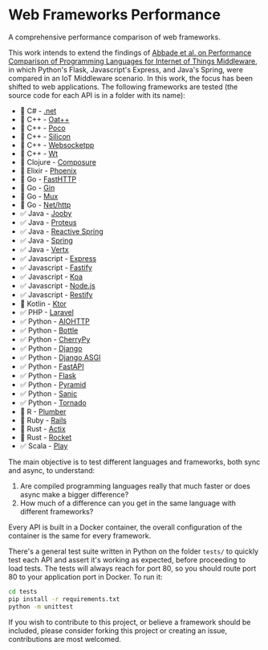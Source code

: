# Web Frameworks Performance

A comprehensive performance comparison of web frameworks.

This work intends to extend the findings of [Abbade et al. on Performance Comparison of Programming Languages for Internet of Things Middleware](https://onlinelibrary.wiley.com/doi/abs/10.1002/ett.3891), in which Python's Flask, Javascript's Express, and Java's Spring, were compared in an IoT Middleware scenario. In this work, the focus has been shifted to web applications. The following frameworks are tested (the source code for each API is in a folder with its name):

+ :black_square_button: C# - [.net](https://docs.microsoft.com/en-us/dotnet/)
+ :black_square_button: C++ - [Oat++](https://github.com/oatpp/oatpp)
+ :black_square_button: C++ - [Poco](https://pocoproject.org/)
+ :black_square_button: C++ - [Silicon](https://github.com/matt-42/silicon)
+ :black_square_button: C++ - [Websocketpp](https://github.com/zaphoyd/websocketpp)
+ :black_square_button: C++ - [Wt](https://www.webtoolkit.eu/wt/)
+ :black_square_button: Clojure - [Composure](https://github.com/metosin/compojure-api)
+ :black_square_button: Elixir - [Phoenix](https://www.phoenixframework.org/)
+ :black_square_button: Go - [FastHTTP](https://github.com/valyala/fasthttp)
+ :black_square_button: Go - [Gin](https://github.com/gin-gonic/gin)
+ :black_square_button: Go - [Mux](https://github.com/gorilla/mux)
+ :black_square_button: Go - [Net/http](https://golang.org/pkg/net/http/)
+ :white_check_mark: Java - [Jooby](https://github.com/jooby-project/jooby)
+ :white_check_mark: Java - [Proteus](https://github.com/noboomu/proteus)
+ :white_check_mark: Java - [Reactive Spring](https://spring.io/reactive)
+ :white_check_mark: Java - [Spring](https://spring.io/)
+ :white_check_mark: Java - [Vertx](https://vertx.io/)
+ :white_check_mark: Javascript - [Express](https://expressjs.com/)
+ :white_check_mark: Javascript - [Fastify](https://www.fastify.io/)
+ :white_check_mark: Javascript - [Koa](https://koajs.com/)
+ :white_check_mark: Javascript - [Node.js](https://nodejs.org/en/)
+ :white_check_mark: Javascript - [Restify](http://restify.com/)
+ :black_square_button: Kotlin - [Ktor](https://ktor.io/)
+ :white_check_mark: PHP - [Laravel](https://laravel.com/)
+ :white_check_mark: Python - [AIOHTTP](https://docs.aiohttp.org/en/stable/)
+ :white_check_mark: Python - [Bottle](https://bottlepy.org/docs/dev/)
+ :white_check_mark: Python - [CherryPy](https://cherrypy.org/)
+ :white_check_mark: Python - [Django](https://www.djangoproject.com/)
+ :white_check_mark: Python - [Django ASGI](https://docs.djangoproject.com/en/3.0/howto/deployment/asgi/)
+ :white_check_mark: Python - [FastAPI](https://fastapi.tiangolo.com/)
+ :white_check_mark: Python - [Flask](https://flask.palletsprojects.com/en/1.1.x/)
+ :white_check_mark: Python - [Pyramid](https://trypyramid.com/)
+ :white_check_mark: Python - [Sanic](https://sanic.readthedocs.io/en/latest/)
+ :white_check_mark: Python - [Tornado](https://www.tornadoweb.org/en/stable/)
+ :black_square_button: R - [Plumber](https://www.rplumber.io/)
+ :black_square_button: Ruby - [Rails](https://rubyonrails.org/)
+ :black_square_button: Rust - [Actix](https://actix.rs/)
+ :black_square_button: Rust - [Rocket](https://github.com/SergioBenitez/Rocket)
+ :white_check_mark: Scala - [Play](https://www.playframework.com/)

The main objective is to test different languages and frameworks, both sync and async, to understand:

1. Are compiled programming languages really that much faster or does async make a bigger difference?
2. How much of a difference can you get in the same language with different frameworks?

Every API is built in a Docker container, the overall configuration of the container is the same for every framework.

There's a general test suite written in Python on the folder `tests/` to quickly test each API and assert it's working as expected, before proceeding to load tests. The tests will always reach for port 80, so you should route port 80 to your application port in Docker. To run it:

```sh
cd tests
pip install -r requirements.txt
python -m unittest
```

If you wish to contribute to this project, or believe a framework should be included, please consider forking this project or creating an issue, contributions are most welcomed.
